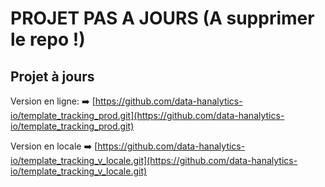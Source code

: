 # PROJET PAS A JOURS (A supprimer le repo !)

## Projet à jours

Version en ligne: 
➡️ [https://github.com/data-hanalytics-io/template_tracking_prod.git](https://github.com/data-hanalytics-io/template_tracking_prod.git)

Version en locale
➡️ [https://github.com/data-hanalytics-io/template_tracking_v_locale.git](https://github.com/data-hanalytics-io/template_tracking_v_locale.git)
